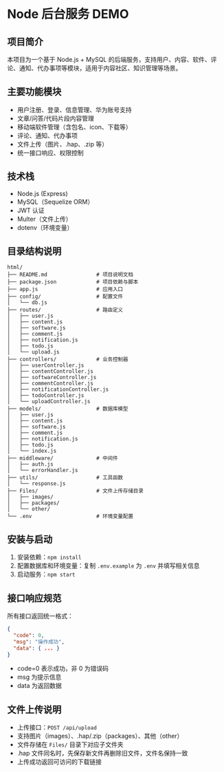 # Node 后台服务 DEMO

## 项目简介

本项目为一个基于 Node.js + MySQL 的后端服务，支持用户、内容、软件、评论、通知、代办事项等模块，适用于内容社区、知识管理等场景。

## 主要功能模块

- 用户注册、登录、信息管理、华为账号支持
- 文章/问答/代码片段内容管理
- 移动端软件管理（含包名、icon、下载等）
- 评论、通知、代办事项
- 文件上传（图片、.hap、.zip 等）
- 统一接口响应、权限控制

## 技术栈

- Node.js (Express)
- MySQL（Sequelize ORM）
- JWT 认证
- Multer（文件上传）
- dotenv（环境变量）

## 目录结构说明

```
html/
├── README.md                # 项目说明文档
├── package.json             # 项目依赖与脚本
├── app.js                   # 应用入口
├── config/                  # 配置文件
│   └── db.js
├── routes/                  # 路由定义
│   ├── user.js
│   ├── content.js
│   ├── software.js
│   ├── comment.js
│   ├── notification.js
│   ├── todo.js
│   └── upload.js
├── controllers/             # 业务控制器
│   ├── userController.js
│   ├── contentController.js
│   ├── softwareController.js
│   ├── commentController.js
│   ├── notificationController.js
│   ├── todoController.js
│   └── uploadController.js
├── models/                  # 数据库模型
│   ├── user.js
│   ├── content.js
│   ├── software.js
│   ├── comment.js
│   ├── notification.js
│   ├── todo.js
│   └── index.js
├── middleware/              # 中间件
│   ├── auth.js
│   └── errorHandler.js
├── utils/                   # 工具函数
│   └── response.js
├── Files/                   # 文件上传存储目录
│   ├── images/
│   ├── packages/
│   └── other/
└── .env                     # 环境变量配置
```

## 安装与启动

1. 安装依赖：`npm install`
2. 配置数据库和环境变量：复制 `.env.example` 为 `.env` 并填写相关信息
3. 启动服务：`npm start`

## 接口响应规范

所有接口返回统一格式：

```json
{
  "code": 0,
  "msg": "操作成功",
  "data": { ... }
}
```

- code=0 表示成功，非 0 为错误码
- msg 为提示信息
- data 为返回数据

## 文件上传说明

- 上传接口：`POST /api/upload`
- 支持图片（images）、.hap/.zip（packages）、其他（other）
- 文件存储在 `Files/` 目录下对应子文件夹
- .hap 文件同名时，先保存新文件再删除旧文件，文件名保持一致
- 上传成功返回可访问的下载链接
